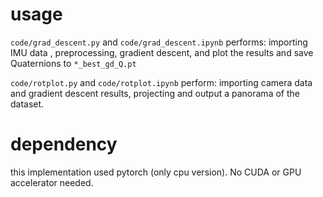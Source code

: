 # usage

`code/grad_descent.py` and `code/grad_descent.ipynb` performs: importing IMU data , 
preprocessing, gradient descent, and plot the results and save Quaternions to `*_best_gd_Q.pt`

`code/rotplot.py` and `code/rotplot.ipynb` perform: importing camera data and gradient descent results,
projecting and output a panorama of the dataset.

# dependency
this implementation used pytorch (only cpu version). No CUDA or GPU accelerator needed.